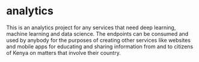 # analytics
This is an analytics project for any services that need deep learning, machine learning and data science. The endpoints can be consumed and used by anybody for the purposes of creating other services like websites and mobile apps for educating and sharing information from and to citizens of Kenya on matters that involve their country.
